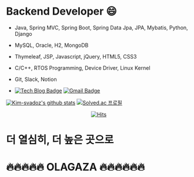 <!-- ### Hi there 👋 -->

  # Backend Developer 😄
  - Java, Spring MVC, Spring Boot, Spring Data Jpa, JPA, Mybatis, Python, Django
  - MySQL, Oracle, H2, MongoDB
  - Thymeleaf, JSP, Javascript, jQuery, HTML5, CSS3
  - C/C++, RTOS Programming, Device Driver, Linux Kernel
  - Git, Slack, Notion


  - [![Tech Blog Badge](http://img.shields.io/badge/-Tech%20blog-black?style=flat-square&logo=github&link=https://coder-in-war.tistory.com/)](https://coder-in-war.tistory.com/)
  [![Gmail Badge](https://img.shields.io/badge/Gmail-d14836?style=flat-square&logo=Gmail&logoColor=white&link=mailto:dhkdghehfdl@gmail.com)](mailto:dhkdghehfdl@gmail.com)
  
  
  [![Kim-svadoz's github stats](https://github-readme-stats.vercel.app/api?username=kim-svadoz&show_icons=true&theme=gruvbox)](https://github.com/anuraghazra/github-readme-stats)
  [![Solved.ac
프로필](http://mazassumnida.wtf/api/v2/generate_badge?boj=dhkdghehfdl)](https://solved.ac/dhkdghehfdl)

<div align=center>
  
  [![Hits](https://hits.seeyoufarm.com/api/count/incr/badge.svg?url=https%3A%2F%2Fgithub.com%2Fkim-svadoz%2Fhit-counter)](https://hits.seeyoufarm.com)	
  
</div>

 # 더 열심히, 더 높은 곳으로
 # ​:fire:​​:fire:​​:fire:​​:fire:​​:fire:​ OLAGAZA ​:fire:​​:fire:​​:fire:​​:fire:​​:fire:​​:fire:​
 
<!--
**kim-svadoz/kim-svadoz** is a ✨ _special_ ✨ repository because its `README.md` (this file) appears on your GitHub profile.

Here are some ideas to get you started:

- 🔭 I’m currently working on ...
- 🌱 I’m currently learning ...
- 👯 I’m looking to collaborate on ...
- 🤔 I’m looking for help with ...
- 💬 Ask me about ...
- 📫 How to reach me: ...
- 😄 Pronouns: ...
- ⚡ Fun fact: ...
-->
